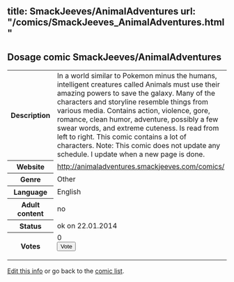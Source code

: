 title: SmackJeeves/AnimalAdventures
url: "/comics/SmackJeeves_AnimalAdventures.html"
---
Dosage comic SmackJeeves/AnimalAdventures
-----------------------------------------

<p id="msg"></p>
<script type="text/javascript">
if (window.location.search === '?edit_info_mail=sent_ok') {
  var elem = document.getElementById("msg");
  elem.innerHTML = 'Edited information sucessfully sent for review, which is usually done daily. Thanks!';
  elem.className = 'ok';
}
</script>
<table class="comicinfo">
<tr>
<th>Description</th><td>In a world similar to Pokemon minus the humans, intelligent creatures called Animals must use their amazing powers to save the galaxy. Many of the characters and storyline resemble things from various media. Contains action, violence, gore, romance, clean humor, adventure, possibly a few swear words, and extreme cuteness. Is read from left to right. This comic contains a lot of characters. Note: This comic does not update any schedule. I update when a new page is done.</td>
</tr>
<tr>
<th>Website</th><td><a href="http://animaladventures.smackjeeves.com/comics/">http://animaladventures.smackjeeves.com/comics/</a></td>
</tr>
<tr>
<th>Genre</th><td>Other</td>
</tr>
<tr>
<th>Language</th><td>English</td>
</tr>
<tr>
<th>Adult content</th><td>no</td>
</tr>
<tr>
<th>Status</th><td>ok on 22.01.2014</td>
</tr>
<tr>
<th>Votes</th><td>0
<form action="http://gaecounter.appspot.com/count/" method="POST">
<input name="name" type="hidden" value="SmackJeeves_AnimalAdventures"/>
<input name="uid" type="hidden" id="voteuid" value=""/>
<input type="submit" value="Vote"/>
</form>
</td>
</tr>
</table>
<script type="text/javascript">
var ua = navigator.userAgent;
document.getElementById("voteuid").value = ua.replace(/[^a-zA-Z0-9\._:]/g , "_");;
</script>

[Edit this info](SmackJeeves_AnimalAdventures_edit.html) or go back to the [comic list](../comic-index.html).
